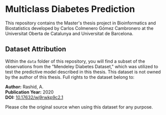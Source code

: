 # Multiclass Diabetes Prediction

This repository contains the Master's thesis project in Bioinformatics and Biostatistics developed by Carlos Colmenero Gómez Cambronero at the Universitat Oberta de Catalunya and Universitat de Barcelona.

## Dataset Attribution
Within the `data` folder of this repository, you will find a subset of the observations from the "Mendeley Diabetes Dataset," which was utilized to test the predictive model described in this thesis. This dataset is not owned by the author of this thesis. Full rights to the dataset belong to:

**Author:** Rashid, A.  
**Publication Year:** 2020  
**DOI:** [10.17632/wj9rwkp9c2.1](http://www.doi.org/10.17632/wj9rwkp9c2.1)

Please cite the original source when using this dataset for any purpose.

